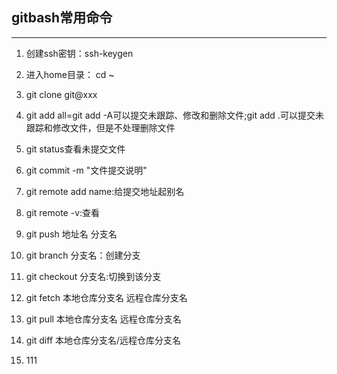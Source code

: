 ## gitbash常用命令

---
1. 创建ssh密钥：ssh-keygen

2. 进入home目录： cd ~

3. git clone git@xxx

4. git add all=git add -A可以提交未跟踪、修改和删除文件;git add .可以提交未跟踪和修改文件，但是不处理删除文件

5. git status查看未提交文件

6. git commit -m "文件提交说明"

7. git remote add name:给提交地址起别名

8. git remote -v:查看

9. git push 地址名 分支名

10. git branch 分支名：创建分支

11. git checkout 分支名:切换到该分支

12. git fetch 本地仓库分支名 远程仓库分支名

13. git pull 本地仓库分支名 远程仓库分支名

14. git diff 本地仓库分支名/远程仓库分支名

15. 111